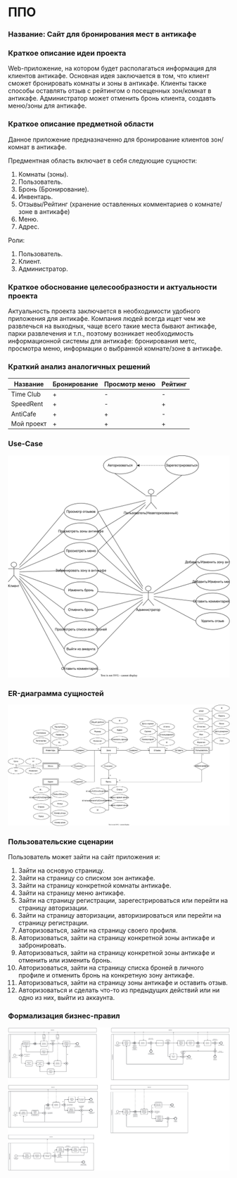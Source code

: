 # ППО

### Название: **Сайт для бронирования мест в антикафе**

### **Краткое описание идеи проекта**

Web-приложение, на котором будет располагаться информация для клиентов антикафе. 
Основная идея заключается в том, что клиент сможет бронировать комнаты и зоны в антикафе. Клиенты также способы оставлять отзыв с рейтингом о посещенных зон/комнат в антикафе. Администратор может отменить бронь клиента, создавть меню/зоны для антикафе.

### **Краткое описание предметной области**

Данное приложение предназначенно для бронирование клиентов зон/комнат в антикафе.

Предментная область включает в себя следующие сущности:

1. Комнаты (зоны).
2. Пользователь.
3. Бронь (Бронирование).
4. Инвентарь.
5. Отзывы/Рейтинг (хранение оставленных комментариев о комнате/зоне в антикафе)
6. Меню.
7. Адрес.

Роли:

1. Пользователь.
2. Клиент.
3. Администратор.

### **Краткое обоснование целесообразности и актуальности проекта**

Актуальность проекта заключается в необходимости удобного приложения для
антикафе. Компания людей всегда ищет чем же развлечься на выходных, чаще всего такие места бывают антикафе, парки развлечения и т.п., поэтому возникает необходимость информационной системы для антикафе: бронирования метс, просмотра меню, информации о выбранной комнате/зоне в антикафе. 

### **Краткий анализ аналогичных решений**

|Название|Бронирование|Просмотр меню|Рейтинг| 
|--------|----------|-------------|--------------|
|Time Club|+|-|-|
|SpeedRent|+|-|+|
|AntiCafe |+|+|-|
|Мой проект|+|+|+|


### **Use-Case**

![use-case](img/use-case.svg)

### **ER-диаграмма сущностей**

![er](img/er.svg)

### **Пользовательские сценарии**

Пользователь может зайти на сайт приложения и:

1. Зайти на основую страницу.
2. Зайти на страницу со списком зон антикафе.
3. Зайти на страницу конкретной комнаты антикафе.
4. Зайти на страницу меню антикафе.
5. Зайти на страницу регистрации, зарегестрироваться или перейти на страницу авторизации.
6. Зайти на страницу авторизации, авторизироваться или перейти на страницу регистрации.
7. Авторизоваться, зайти на страницу своего профиля.
8. Авторизоваться, зайти на страницу конкретной зоны антикафе и забронировать.
9. Авторизоваться, зайти на страницу конкретной зоны антикафе и отменить или изменить бронь.
10. Авторизоваться, зайти на страницу списка броней в личного профиле и отменить бронь на конкретную зону антикафе.
11. Авторизоваться, зайти на страницу зоны антикафе и оставить отзыв.
12. Авторизоваться и сделать что-то из предыдущих действий или ни одно из них, выйти из аккаунта.

### **Формализация бизнес-правил**

![bpmn](img/bpmn.svg)